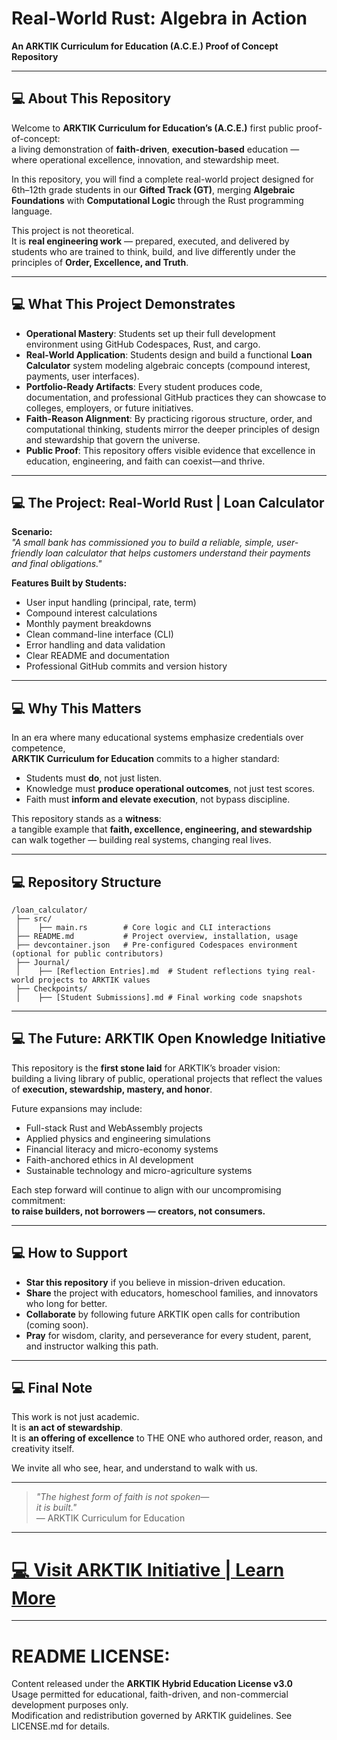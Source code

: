 # Real-World Rust: Algebra in Action  
**An ARKTIK Curriculum for Education (A.C.E.) Proof of Concept Repository**

---

## 💻 About This Repository

Welcome to **ARKTIK Curriculum for Education’s (A.C.E.)** first public proof-of-concept:  
a living demonstration of **faith-driven**, **execution-based** education — where operational excellence, innovation, and stewardship meet.

In this repository, you will find a complete real-world project designed for 6th–12th grade students in our **Gifted Track (GT)**, merging **Algebraic Foundations** with **Computational Logic** through the Rust programming language.

This project is not theoretical.  
It is **real engineering work** — prepared, executed, and delivered by students who are trained to think, build, and live differently under the principles of **Order, Excellence, and Truth**.

---

## 💻 What This Project Demonstrates

- **Operational Mastery**: Students set up their full development environment using GitHub Codespaces, Rust, and cargo.
- **Real-World Application**: Students design and build a functional **Loan Calculator** system modeling algebraic concepts (compound interest, payments, user interfaces).
- **Portfolio-Ready Artifacts**: Every student produces code, documentation, and professional GitHub practices they can showcase to colleges, employers, or future initiatives.
- **Faith-Reason Alignment**: By practicing rigorous structure, order, and computational thinking, students mirror the deeper principles of design and stewardship that govern the universe.
- **Public Proof**: This repository offers visible evidence that excellence in education, engineering, and faith can coexist—and thrive.

---

## 💻 The Project: Real-World Rust | Loan Calculator

**Scenario:**  
_"A small bank has commissioned you to build a reliable, simple, user-friendly loan calculator that helps customers understand their payments and final obligations."_

**Features Built by Students:**
- User input handling (principal, rate, term)
- Compound interest calculations
- Monthly payment breakdowns
- Clean command-line interface (CLI)
- Error handling and data validation
- Clear README and documentation
- Professional GitHub commits and version history

---

## 💻 Why This Matters

In an era where many educational systems emphasize credentials over competence,  
**ARKTIK Curriculum for Education** commits to a higher standard:

- Students must **do**, not just listen.
- Knowledge must **produce operational outcomes**, not just test scores.
- Faith must **inform and elevate execution**, not bypass discipline.

This repository stands as a **witness**:  
a tangible example that **faith, excellence, engineering, and stewardship** can walk together — building real systems, changing real lives.

---

## 💻 Repository Structure

```
/loan_calculator/
 ├── src/
 │    ├── main.rs        # Core logic and CLI interactions
 ├── README.md           # Project overview, installation, usage
 ├── devcontainer.json   # Pre-configured Codespaces environment (optional for public contributors)
 ├── Journal/
 │    ├── [Reflection Entries].md  # Student reflections tying real-world projects to ARKTIK values
 ├── Checkpoints/
 │    ├── [Student Submissions].md # Final working code snapshots
```

---

## 💻 The Future: ARKTIK Open Knowledge Initiative

This repository is the **first stone laid** for ARKTIK’s broader vision:  
building a living library of public, operational projects that reflect the values of **execution, stewardship, mastery, and honor**.

Future expansions may include:
- Full-stack Rust and WebAssembly projects
- Applied physics and engineering simulations
- Financial literacy and micro-economy systems
- Faith-anchored ethics in AI development
- Sustainable technology and micro-agriculture systems

Each step forward will continue to align with our uncompromising commitment:  
**to raise builders, not borrowers — creators, not consumers.**

---

## 💻 How to Support

- **Star this repository** if you believe in mission-driven education.
- **Share** the project with educators, homeschool families, and innovators who long for better.
- **Collaborate** by following future ARKTIK open calls for contribution (coming soon).
- **Pray** for wisdom, clarity, and perseverance for every student, parent, and instructor walking this path.

---

## 💻 Final Note

This work is not just academic.  
It is **an act of stewardship**.  
It is **an offering of excellence** to THE ONE who authored order, reason, and creativity itself.

We invite all who see, hear, and understand to walk with us.

---

> _"The highest form of faith is not spoken—  
> it is built."_  
> — ARKTIK Curriculum for Education

---

# [💻 Visit ARKTIK Initiative | Learn More](https://assemblyoftheark.org)  

---

# README LICENSE:  
Content released under the **ARKTIK Hybrid Education License v3.0**  
Usage permitted for educational, faith-driven, and non-commercial development purposes only.  
Modification and redistribution governed by ARKTIK guidelines. See LICENSE.md for details.
